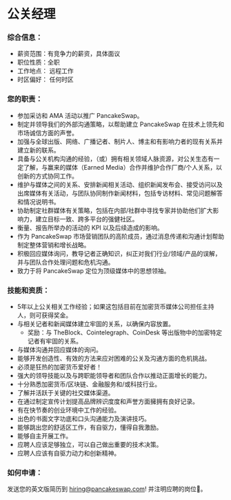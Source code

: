 # 公关经理

### 综合信息：

* 薪资范围：有竞争力的薪资，具体面议
* 职位性质：全职
* 工作地点： 远程工作
* 时区偏好： 任何时区

### 您的职责：

* 参加采访和 AMA 活动以推广 PancakeSwap。&#x20;
* 制定并领导我们的外部沟通策略，以帮助建立 PancakeSwap 在技术上领先和市场诚信方面的声誉。&#x20;
* 加强与全球出版、网络、广播记者、制片人、博主和有影响力者的现有关系并建立新的联系。&#x20;
* 具备与公关机构沟通的经验，（或）拥有相关领域人脉资源，对公关生态有一定了解，与赢来的媒体（Earned Media）合作并维护合作厂商/个人关系，以创新的方式协同工作。
* 维护与媒体之间的关系、安排新闻相关活动、组织新闻发布会、接受访问以及出席媒体有关活动，与团队协同制作新闻材料，包括专访材料、常见问题解答和情况说明书。
* 协助制定社群媒体有关策略，包括在内部/社群中寻找专家并协助他们扩大影响力，建立目标一致、跨多平台的强健社区。
* 衡量、报告所举办的活动的 KPI 以及后续造成的影响。&#x20;
* 作为 PancakeSwap 市场营销团队的高阶成员，通过消息传递和沟通计划帮助制定整体营销和增长战略。&#x20;
* 积极回应媒体询问，教导记者正确知识，纠正对我们行业/领域/产品的误解，并与团队合作处理问题和危机沟通。&#x20;
* 致力于将 PancakeSwap 定位为顶级媒体中的思想领袖。

### 技能和资质：

* 5年以上公关相关工作经验；如果这包括目前在加密货币媒体公司担任主持人，则可获得奖金。&#x20;
* 与相关记者和新闻媒体建立牢固的关系，以确保内容放置。&#x20;
  * 奖励：与 TheBlock、Cointelegraph、CoinDesk 等出版物中的加密特定记者有牢固的关系。&#x20;
* 与媒体沟通并回应媒体的询问。&#x20;
* 能够开发创造性、有效的方法来应对困难的公关及沟通方面的危机挑战。
* 必须是狂热的加密货币爱好者！&#x20;
* 强大的领导技能以及与跨职能领导者和团队合作以推动正面增长的能力。&#x20;
* 十分熟悉加密货币/区块链、金融服务和/或科技行业。&#x20;
* 了解并活跃于关键的社交媒体渠道。&#x20;
* 在通过制定宣传计划提高品牌辨识度度和声誉方面擁拥有良好记录。
* 有在快节奏的创业环境中工作的经验。&#x20;
* 出色的书面文字功底和口头沟通能力及演讲技巧。&#x20;
* 能够跳出您的舒适区工作，有自驱力，懂得自我激励。
* 能够自主开展工作。&#x20;
* 应聘人应该足够独立，可以自己做出重要的技术决策。&#x20;
* 应聘人应该有自驱力动力和创新精神。

### 如何申请：

&#x20;发送您的英文版简历到 hiring@pancakeswap.com! 并注明应聘的岗位🐰。
